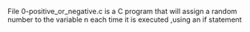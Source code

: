 File 0-positive_or_negative.c is a C program that will assign a random number to the variable n each time it is executed ,using an if statement
